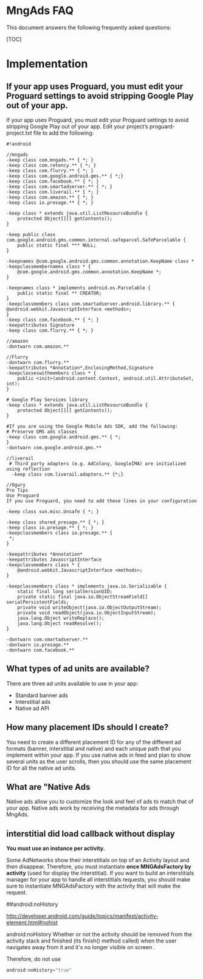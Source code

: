 # MngAds FAQ #

This document answers the following frequently asked questions:

[TOC]
# Implementation #
## If your app uses Proguard, you must edit your Proguard settings to avoid stripping Google Play out of your app. 

If your app uses Proguard, you must edit your Proguard settings to avoid stripping Google Play out of your app. Edit your project’s proguard-project.txt file to add the following:


```
#!android

//mngads
-keep class com.mngads.** { *; }
-keep class com.retency.** { *; }
-keep class com.flurry.** { *; }
-keep class com.google.android.gms.** { *;}
-keep class com.facebook.** { *; }
-keep class com.smartadserver.** { *; }
-keep class com.liverail.** { *; }
-keep class com.amazon.** { *; }
-keep class io.presage.** { *; }

-keep class * extends java.util.ListResourceBundle {
    protected Object[][] getContents();
}
 
-keep public class com.google.android.gms.common.internal.safeparcel.SafeParcelable {
    public static final *** NULL;
}
 
-keepnames @com.google.android.gms.common.annotation.KeepName class *
-keepclassmembernames class * {
    @com.google.android.gms.common.annotation.KeepName *;
}
 
-keepnames class * implements android.os.Parcelable {
    public static final ** CREATOR;
}
-keepclassmembers class com.smartadserver.android.library.** {
@android.webkit.JavascriptInterface <methods>;
}
-keep class com.facebook.** { *; }
-keepattributes Signature
-keep class com.flurry.** { *; }

//amazon
-dontwarn com.amazon.**

//Flurry
-dontwarn com.flurry.**
-keepattributes *Annotation*,EnclosingMethod,Signature
-keepclasseswithmembers class * {
    public <init>(android.content.Context, android.util.AttributeSet, int);
}

# Google Play Services library
-keep class * extends java.util.ListResourceBundle {
    protected Object[][] getContents();
}

#If you are using the Google Mobile Ads SDK, add the following:
# Preserve GMS ads classes
-keep class com.google.android.gms.** { *;
}
-dontwarn com.google.android.gms.**

//liverail
 # Third party adapters (e.g. AdColony, GoogleIMA) are initialized using reflection
  -keep class com.liverail.adapters.** {*;}

//Ogury
Pro Tips
Use Proguard
If you use Proguard, you need to add these lines in your configuration

-keep class sun.misc.Unsafe { *; }

-keep class shared_presage.** { *; }
-keep class io.presage.** { *; }
-keepclassmembers class io.presage.** {
 *;
}

-keepattributes *Annotation*
-keepattributes JavascriptInterface
-keepclassmembers class * {
    @android.webkit.JavascriptInterface <methods>;
}

-keepclassmembers class * implements java.io.Serializable {
    static final long serialVersionUID;
    private static final java.io.ObjectStreamField[] serialPersistentFields;
    private void writeObject(java.io.ObjectOutputStream);
    private void readObject(java.io.ObjectInputStream);
    java.lang.Object writeReplace();
    java.lang.Object readResolve();
}

-dontwarn com.smartadserver.**
-dontwarn io.presage.**
-dontwarn com.facebook.**
```

## What types of ad units are available? ##
There are three ad units available to use in your app:

 - Standard banner ads
 - Interstitial ads
 - Native ad API

## How many placement IDs should I create? ##
You need to create a different placement ID for any of the different ad formats (banner, interstitial and native) and each unique path that you implement within your app. 
If you use native ads in feed and plan to show several units as the user scrolls, then you should use the same placement ID for all the native ad units.
## What are "Native Ads ##
Native ads allow you to customize the look and feel of ads to match that of your app. Native ads work by receiving the metadata for ads through MngAds.


##  interstitial did load callback without display

**You must use an instance per activity.**

Some AdNetworks show their interstitials on top of an Activity layout and then disappear. Therefore, you must instantiate **once MNGAdsFactory by activity** (used for display the interstitial). If you want to build an interstitials manager for your app to handle all interstitials requests, you should make sure to instantiate MNGAdsFactory with the activity that will make the request.

##android:noHistory

http://developer.android.com/guide/topics/manifest/activity-element.html#nohist

android:noHistory
Whether or not the activity should be removed from the activity stack and finished (its finish() method called) when the user navigates away from it and it's no longer visible on screen .

Therefore, do not use

```java
android:noHistory="true"
```